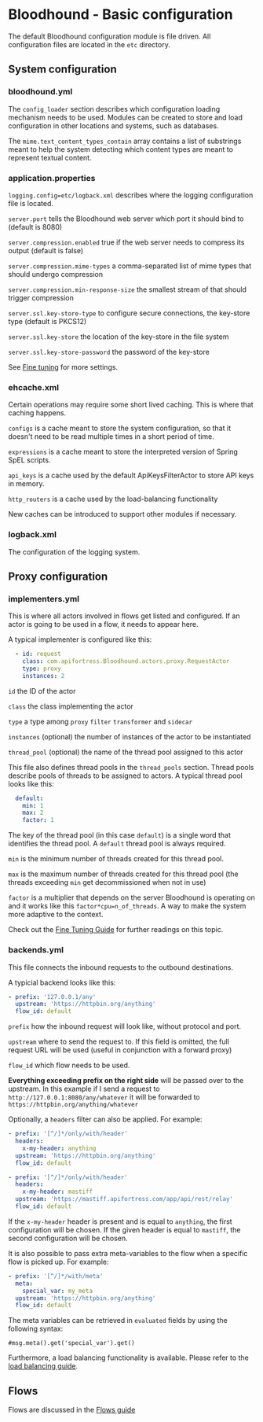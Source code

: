 # Bloodhound - Basic configuration

The default Bloodhound configuration module is file driven. All configuration files are located in the `etc` directory.

## System configuration

### bloodhound.yml

The `config_loader` section describes which configuration loading mechanism needs to be used. Modules can be created to
store and load configuration in other locations and systems, such as databases.

The `mime.text_content_types_contain` array contains a list of substrings meant to help the system detecting which
content types are meant to represent textual content.
  
### application.properties

`logging.config=etc/logback.xml` describes where the logging configuration file is located.

`server.port` tells the Bloodhound web server which port it should bind to (default is 8080)

`server.compression.enabled` true if the web server needs to compress its output (default is false)

`server.compression.mime-types` a comma-separated list of mime types that should undergo compression

`server.compression.min-response-size` the smallest stream of that should trigger compression

`server.ssl.key-store-type` to configure secure connections, the key-store type (default is PKCS12)

`server.ssl.key-store` the location of the key-store in the file system

`server.ssl.key-store-password` the password of the key-store 

See [Fine tuning](06_fine_tuning.md) for more settings.

### ehcache.xml

Certain operations may require some short lived caching. This is where that caching happens.

`configs` is a cache meant to store the system configuration, so that it doesn't need to be read multiple
times in a short period of time.

`expressions` is a cache meant to store the interpreted version of Spring SpEL scripts.

`api_keys` is a cache used by the default ApiKeysFilterActor to store API keys in memory.

`http_routers` is a cache used by the load-balancing functionality

New caches can be introduced to support other modules if necessary.

### logback.xml

The configuration of the logging system.

## Proxy configuration

### implementers.yml

This is where all actors involved in flows get listed and configured. If an actor is going to be used in a flow, it
needs to appear here.

A typical implementer is configured like this:
```yaml
  - id: request
    class: com.apifortress.Bloodhound.actors.proxy.RequestActor
    type: proxy
    instances: 2
```
`id` the ID of the actor

`class` the class implementing the actor

`type` a type among `proxy` `filter` `transformer` and `sidecar`

`instances` (optional) the number of instances of the actor to be instantiated

`thread_pool` (optional) the name of the thread pool assigned to this actor

This file also defines thread pools in the `thread_pools` section. Thread pools describe pools of threads to be assigned
to actors. A typical thread pool looks like this:

```yaml
  default:
    min: 1
    max: 2
    factor: 1
```

The key of the thread pool (in this case `default`) is a single word that identifies the thread pool. A `default` thread
pool is always required.

`min` is the minimum number of threads created for this thread pool.

`max` is the maximum number of threads created for this thread pool (the threads exceeding `min` get decommissioned when
not in use)

`factor` is a multiplier that depends on the server Bloodhound is operating on and it works like this
`factor*cpu=n_of_threads`. A way to make the system more adaptive to the context.

Check out the [Fine Tuning Guide](06_fine_tuning.md) for further readings on this topic.

### backends.yml

This file connects the inbound requests to the outbound destinations.

A typicial backend looks like this:
```yaml
- prefix: '127.0.0.1/any'
  upstream: 'https://httpbin.org/anything'
  flow_id: default
```

`prefix` how the inbound request will look like, without protocol and port.

`upstream` where to send the request to. If this field is omitted, the full request URL will be used (useful in
conjunction with a forward proxy)

`flow_id` which flow needs to be used.

**Everything exceeding prefix on the right side** will be passed over to the upstream. In this example if I send a
request to `http://127.0.0.1:8080/any/whatever` it will be forwarded to `https://httpbin.org/anything/whatever`

Optionally, a `headers` filter can also be applied. For example:

```yaml
- prefix: '[^/]*/only/with/header'
  headers:
    x-my-header: anything
  upstream: 'https://httpbin.org/anything'
  flow_id: default

- prefix: '[^/]*/only/with/header'
  headers:
    x-my-header: mastiff
  upstream: 'https://mastiff.apifortress.com/app/api/rest/relay'
  flow_id: default
```

If the `x-my-header` header is present and is equal to `anything`, the first configuration will be chosen.
If the given header is equal to `mastiff`, the second configuration will be chosen.

It is also possible to pass extra meta-variables to the flow when a specific flow is picked up. For example:

```yaml
- prefix: '[^/]*/with/meta'
  meta:
    special_var: my_meta
  upstream: 'https://httpbin.org/anything'
  flow_id: default
```

The meta variables can be retrieved in `evaluated` fields by using the following syntax:

```
#msg.meta().get('special_var').get()
```

Furthermore, a load balancing functionality is available. Please refer to the [load balancing guide](05_load_balancing.md). 

## Flows

Flows are discussed in the [Flows guide](03_flows.md)
